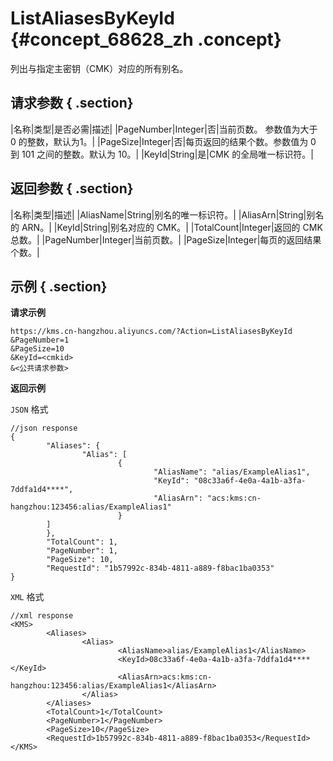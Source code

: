 # ListAliasesByKeyId {#concept_68628_zh .concept}

列出与指定主密钥（CMK）对应的所有别名。

## 请求参数 { .section}

|名称|类型|是否必需|描述|
|PageNumber|Integer|否|当前页数。 参数值为大于 0 的整数，默认为1。|
|PageSize|Integer|否|每页返回的结果个数。参数值为 0 到 101 之间的整数。默认为 10。|
|KeyId|String|是|CMK 的全局唯一标识符。|

## 返回参数 { .section}

|名称|类型|描述|
|AliasName|String|别名的唯一标识符。|
|AliasArn|String|别名的 ARN。|
|KeyId|String|别名对应的 CMK。|
|TotalCount|Integer|返回的 CMK 总数。|
|PageNumber|Integer|当前页数。|
|PageSize|Integer|每页的返回结果个数。|

## 示例 { .section}

**请求示例**

```
https://kms.cn-hangzhou.aliyuncs.com/?Action=ListAliasesByKeyId
&PageNumber=1
&PageSize=10
&KeyId=<cmkid>
&<公共请求参数>

```

**返回示例**

 `JSON` 格式

```
//json response
{
        "Aliases": {
                "Alias": [
                        {
                                "AliasName": "alias/ExampleAlias1",
                                "KeyId": "08c33a6f-4e0a-4a1b-a3fa-7ddfa1d4****",
                                "AliasArn": "acs:kms:cn-hangzhou:123456:alias/ExampleAlias1"
                        }
        ]
        },
        "TotalCount": 1,
        "PageNumber": 1,
        "PageSize": 10,
        "RequestId": "1b57992c-834b-4811-a889-f8bac1ba0353"
}

```

 `XML` 格式

```
//xml response
<KMS>
        <Aliases>
                <Alias>
                        <AliasName>alias/ExampleAlias1</AliasName>
                        <KeyId>08c33a6f-4e0a-4a1b-a3fa-7ddfa1d4****</KeyId>
                        <AliasArn>acs:kms:cn-hangzhou:123456:alias/ExampleAlias1</AliasArn>
                </Alias>
        </Aliases>
        <TotalCount>1</TotalCount>
        <PageNumber>1</PageNumber>
        <PageSize>10</PageSize>
        <RequestId>1b57992c-834b-4811-a889-f8bac1ba0353</RequestId>
</KMS>

```

